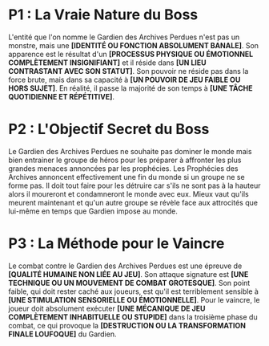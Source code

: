 # P1 : La Vraie Nature du Boss



L'entité que l'on nomme le Gardien des Archives Perdues n'est pas un monstre, mais une **\[IDENTITÉ OU FONCTION ABSOLUMENT BANALE]**. Son apparence est le résultat d'un **\[PROCESSUS PHYSIQUE OU ÉMOTIONNEL COMPLÈTEMENT INSIGNIFIANT]** et il réside dans **\[UN LIEU CONTRASTANT AVEC SON STATUT]**. Son pouvoir ne réside pas dans la force brute, mais dans sa capacité à **\[UN POUVOIR DE JEU FAIBLE OU HORS SUJET]**. En réalité, il passe la majorité de son temps à **\[UNE TÂCHE QUOTIDIENNE ET RÉPÉTITIVE]**.



# P2 : L'Objectif Secret du Boss

Le Gardien des Archives Perdues ne souhaite pas dominer le monde mais bien entrainer le groupe de héros pour les préparer à affronter les plus grandes menaces annoncées par les prophécies. Les Prophécies des Archives annoncent effectivement une fin du monde si un groupe ne se forme pas. Il doit tout faire pour les détruire car s'ils ne sont pas à la hauteur alors il moureront et condamneront le monde avec eux. Mieux vaut qu'ils meurent maintenant et qu'un autre groupe se révèle face aux attrocités que lui-même en temps que Gardien impose au monde. 

# P3 : La Méthode pour le Vaincre



Le combat contre le Gardien des Archives Perdues est une épreuve de **\[QUALITÉ HUMAINE NON LIÉE AU JEU]**. Son attaque signature est **\[UNE TECHNIQUE OU UN MOUVEMENT DE COMBAT GROTESQUE]**. Son point faible, qui doit rester caché aux joueurs, est qu'il est terriblement sensible à **\[UNE STIMULATION SENSORIELLE OU ÉMOTIONNELLE]**. Pour le vaincre, le joueur doit absolument exécuter **\[UNE MÉCANIQUE DE JEU COMPLÈTEMENT INHABITUELLE OU STUPIDE]** dans la troisième phase du combat, ce qui provoque la **\[DESTRUCTION OU LA TRANSFORMATION FINALE LOUFOQUE]** du Gardien.

